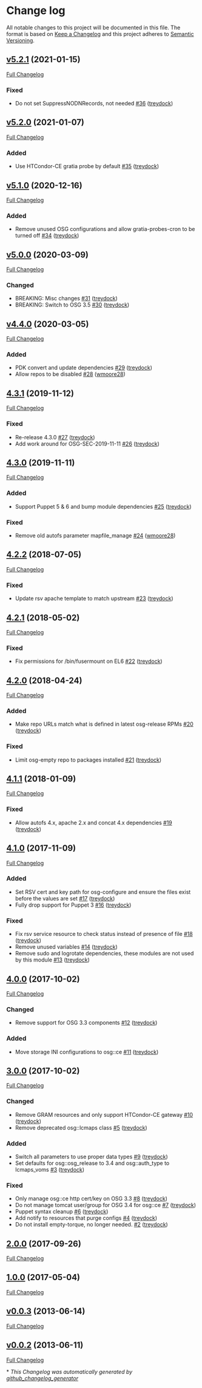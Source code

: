 # Change log

All notable changes to this project will be documented in this file. The format is based on [Keep a Changelog](http://keepachangelog.com/en/1.0.0/) and this project adheres to [Semantic Versioning](http://semver.org).

## [v5.2.1](https://github.com/treydock/puppet-osg/tree/v5.2.1) (2021-01-15)

[Full Changelog](https://github.com/treydock/puppet-osg/compare/v5.2.0...v5.2.1)

### Fixed

- Do not set SuppressNODNRecords, not needed [\#36](https://github.com/treydock/puppet-osg/pull/36) ([treydock](https://github.com/treydock))

## [v5.2.0](https://github.com/treydock/puppet-osg/tree/v5.2.0) (2021-01-07)

[Full Changelog](https://github.com/treydock/puppet-osg/compare/v5.1.0...v5.2.0)

### Added

- Use HTCondor-CE gratia probe by default [\#35](https://github.com/treydock/puppet-osg/pull/35) ([treydock](https://github.com/treydock))

## [v5.1.0](https://github.com/treydock/puppet-osg/tree/v5.1.0) (2020-12-16)

[Full Changelog](https://github.com/treydock/puppet-osg/compare/v5.0.0...v5.1.0)

### Added

- Remove unused OSG configurations and allow gratia-probes-cron to be turned off [\#34](https://github.com/treydock/puppet-osg/pull/34) ([treydock](https://github.com/treydock))

## [v5.0.0](https://github.com/treydock/puppet-osg/tree/v5.0.0) (2020-03-09)

[Full Changelog](https://github.com/treydock/puppet-osg/compare/v4.4.0...v5.0.0)

### Changed

- BREAKING: Misc changes [\#31](https://github.com/treydock/puppet-osg/pull/31) ([treydock](https://github.com/treydock))
- BREAKING: Switch to OSG 3.5 [\#30](https://github.com/treydock/puppet-osg/pull/30) ([treydock](https://github.com/treydock))

## [v4.4.0](https://github.com/treydock/puppet-osg/tree/v4.4.0) (2020-03-05)

[Full Changelog](https://github.com/treydock/puppet-osg/compare/4.3.1...v4.4.0)

### Added

- PDK convert and update dependencies [\#29](https://github.com/treydock/puppet-osg/pull/29) ([treydock](https://github.com/treydock))
- Allow repos to be disabled [\#28](https://github.com/treydock/puppet-osg/pull/28) ([wmoore28](https://github.com/wmoore28))

## [4.3.1](https://github.com/treydock/puppet-osg/tree/4.3.1) (2019-11-12)

[Full Changelog](https://github.com/treydock/puppet-osg/compare/4.3.0...4.3.1)

### Fixed

- Re-release 4.3.0 [\#27](https://github.com/treydock/puppet-osg/pull/27) ([treydock](https://github.com/treydock))
- Add work around for OSG-SEC-2019-11-11 [\#26](https://github.com/treydock/puppet-osg/pull/26) ([treydock](https://github.com/treydock))

## [4.3.0](https://github.com/treydock/puppet-osg/tree/4.3.0) (2019-11-11)

[Full Changelog](https://github.com/treydock/puppet-osg/compare/4.2.2...4.3.0)

### Added

- Support Puppet 5 & 6 and bump module dependencies [\#25](https://github.com/treydock/puppet-osg/pull/25) ([treydock](https://github.com/treydock))

### Fixed

- Remove old autofs parameter mapfile\_manage [\#24](https://github.com/treydock/puppet-osg/pull/24) ([wmoore28](https://github.com/wmoore28))

## [4.2.2](https://github.com/treydock/puppet-osg/tree/4.2.2) (2018-07-05)

[Full Changelog](https://github.com/treydock/puppet-osg/compare/4.2.1...4.2.2)

### Fixed

- Update rsv apache template to match upstream [\#23](https://github.com/treydock/puppet-osg/pull/23) ([treydock](https://github.com/treydock))

## [4.2.1](https://github.com/treydock/puppet-osg/tree/4.2.1) (2018-05-02)

[Full Changelog](https://github.com/treydock/puppet-osg/compare/4.2.0...4.2.1)

### Fixed

- Fix permissions for /bin/fusermount on EL6 [\#22](https://github.com/treydock/puppet-osg/pull/22) ([treydock](https://github.com/treydock))

## [4.2.0](https://github.com/treydock/puppet-osg/tree/4.2.0) (2018-04-24)

[Full Changelog](https://github.com/treydock/puppet-osg/compare/4.1.1...4.2.0)

### Added

- Make repo URLs match what is defined in latest osg-release RPMs [\#20](https://github.com/treydock/puppet-osg/pull/20) ([treydock](https://github.com/treydock))

### Fixed

- Limit osg-empty repo to packages installed [\#21](https://github.com/treydock/puppet-osg/pull/21) ([treydock](https://github.com/treydock))

## [4.1.1](https://github.com/treydock/puppet-osg/tree/4.1.1) (2018-01-09)

[Full Changelog](https://github.com/treydock/puppet-osg/compare/4.1.0...4.1.1)

### Fixed

- Allow autofs 4.x, apache 2.x and concat 4.x dependencies [\#19](https://github.com/treydock/puppet-osg/pull/19) ([treydock](https://github.com/treydock))

## [4.1.0](https://github.com/treydock/puppet-osg/tree/4.1.0) (2017-11-09)

[Full Changelog](https://github.com/treydock/puppet-osg/compare/4.0.0...4.1.0)

### Added

- Set RSV cert and key path for osg-configure and ensure the files exist before the values are set [\#17](https://github.com/treydock/puppet-osg/pull/17) ([treydock](https://github.com/treydock))
- Fully drop support for Puppet 3 [\#16](https://github.com/treydock/puppet-osg/pull/16) ([treydock](https://github.com/treydock))

### Fixed

- Fix rsv service resource to check status instead of presence of file [\#18](https://github.com/treydock/puppet-osg/pull/18) ([treydock](https://github.com/treydock))
- Remove unused variables [\#14](https://github.com/treydock/puppet-osg/pull/14) ([treydock](https://github.com/treydock))
- Remove sudo and logrotate dependencies, these modules are not used by this module [\#13](https://github.com/treydock/puppet-osg/pull/13) ([treydock](https://github.com/treydock))

## [4.0.0](https://github.com/treydock/puppet-osg/tree/4.0.0) (2017-10-02)

[Full Changelog](https://github.com/treydock/puppet-osg/compare/3.0.0...4.0.0)

### Changed

- Remove support for OSG 3.3 components [\#12](https://github.com/treydock/puppet-osg/pull/12) ([treydock](https://github.com/treydock))

### Added

- Move storage INI configurations to osg::ce [\#11](https://github.com/treydock/puppet-osg/pull/11) ([treydock](https://github.com/treydock))

## [3.0.0](https://github.com/treydock/puppet-osg/tree/3.0.0) (2017-10-02)

[Full Changelog](https://github.com/treydock/puppet-osg/compare/2.0.0...3.0.0)

### Changed

- Remove GRAM resources and only support HTCondor-CE gateway [\#10](https://github.com/treydock/puppet-osg/pull/10) ([treydock](https://github.com/treydock))
- Remove deprecated osg::lcmaps class [\#5](https://github.com/treydock/puppet-osg/pull/5) ([treydock](https://github.com/treydock))

### Added

- Switch all parameters to use proper data types [\#9](https://github.com/treydock/puppet-osg/pull/9) ([treydock](https://github.com/treydock))
- Set defaults for osg::osg\_release to 3.4 and osg::auth\_type to lcmaps\_voms [\#3](https://github.com/treydock/puppet-osg/pull/3) ([treydock](https://github.com/treydock))

### Fixed

- Only manage osg::ce http cert/key on OSG 3.3 [\#8](https://github.com/treydock/puppet-osg/pull/8) ([treydock](https://github.com/treydock))
- Do not manage tomcat user/group for OSG 3.4 for osg::ce [\#7](https://github.com/treydock/puppet-osg/pull/7) ([treydock](https://github.com/treydock))
- Puppet syntax cleanup [\#6](https://github.com/treydock/puppet-osg/pull/6) ([treydock](https://github.com/treydock))
- Add notify to resources that purge configs [\#4](https://github.com/treydock/puppet-osg/pull/4) ([treydock](https://github.com/treydock))
- Do not install empty-torque, no longer needed. [\#2](https://github.com/treydock/puppet-osg/pull/2) ([treydock](https://github.com/treydock))

## [2.0.0](https://github.com/treydock/puppet-osg/tree/2.0.0) (2017-09-26)

[Full Changelog](https://github.com/treydock/puppet-osg/compare/1.0.0...2.0.0)

## [1.0.0](https://github.com/treydock/puppet-osg/tree/1.0.0) (2017-05-04)

[Full Changelog](https://github.com/treydock/puppet-osg/compare/v0.0.3...1.0.0)

## [v0.0.3](https://github.com/treydock/puppet-osg/tree/v0.0.3) (2013-06-14)

[Full Changelog](https://github.com/treydock/puppet-osg/compare/v0.0.2...v0.0.3)

## [v0.0.2](https://github.com/treydock/puppet-osg/tree/v0.0.2) (2013-06-11)

[Full Changelog](https://github.com/treydock/puppet-osg/compare/ee1e0b91073be57d73d83e6069b4adbb6febe368...v0.0.2)



\* *This Changelog was automatically generated by [github_changelog_generator](https://github.com/github-changelog-generator/github-changelog-generator)*
